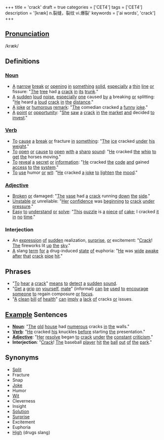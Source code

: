 +++
title = 'crack'
draft = true
categories = ['CET4']
tags = ['CET4']
description = '[kræk] n.裂缝，裂纹 vi.爆裂'
keywords = ['ai words', 'crack']
+++

## [Pronunciation](/post/pronunciation/)
/kræk/

## Definitions
### [Noun](/post/noun/)
- [A](/post/a/) [narrow](/post/narrow/) [break](/post/break/) [or](/post/or/) [opening](/post/opening/) [in](/post/in/) [something](/post/something/) [solid](/post/solid/), [especially](/post/especially/) [a](/post/a/) [thin](/post/thin/) [line](/post/line/) [or](/post/or/) fissure: "[The](/post/the/) [tree](/post/tree/) had [a](/post/a/) [crack](/post/crack/) [in](/post/in/) [its](/post/its/) [trunk](/post/trunk/)."
- [A](/post/a/) [sudden](/post/sudden/) [loud](/post/loud/) [noise](/post/noise/), [especially](/post/especially/) [one](/post/one/) caused [by](/post/by/) [a](/post/a/) breaking [or](/post/or/) splitting: "[He](/post/he/) heard [a](/post/a/) [loud](/post/loud/) [crack](/post/crack/) [in](/post/in/) [the](/post/the/) [distance](/post/distance/)."
- [A](/post/a/) [joke](/post/joke/) [or](/post/or/) [humorous](/post/humorous/) [remark](/post/remark/): "[The](/post/the/) comedian cracked [a](/post/a/) [funny](/post/funny/) [joke](/post/joke/)."
- [A](/post/a/) [point](/post/point/) [or](/post/or/) [opportunity](/post/opportunity/): "[She](/post/she/) [saw](/post/saw/) [a](/post/a/) [crack](/post/crack/) [in](/post/in/) [the](/post/the/) [market](/post/market/) [and](/post/and/) decided [to](/post/to/) [invest](/post/invest/)."

### [Verb](/post/verb/)
- [To](/post/to/) [cause](/post/cause/) [a](/post/a/) [break](/post/break/) [or](/post/or/) fracture [in](/post/in/) [something](/post/something/): "[The](/post/the/) [ice](/post/ice/) cracked [under](/post/under/) [his](/post/his/) [weight](/post/weight/)."
- [To](/post/to/) [open](/post/open/) [or](/post/or/) [cause](/post/cause/) [to](/post/to/) [open](/post/open/) [with](/post/with/) [a](/post/a/) [sharp](/post/sharp/) [sound](/post/sound/): "[He](/post/he/) cracked [the](/post/the/) [whip](/post/whip/) [to](/post/to/) [get](/post/get/) [the](/post/the/) horses moving."
- [To](/post/to/) [reveal](/post/reveal/) [a](/post/a/) [secret](/post/secret/) [or](/post/or/) [information](/post/information/): "[He](/post/he/) cracked [the](/post/the/) [code](/post/code/) [and](/post/and/) gained [access](/post/access/) [to](/post/to/) [the](/post/the/) [system](/post/system/)."
- [To](/post/to/) [use](/post/use/) humor [or](/post/or/) [wit](/post/wit/): "[He](/post/he/) cracked [a](/post/a/) [joke](/post/joke/) [to](/post/to/) [lighten](/post/lighten/) [the](/post/the/) [mood](/post/mood/)."

### [Adjective](/post/adjective/)
- [Broken](/post/broken/) [or](/post/or/) damaged: "[The](/post/the/) [vase](/post/vase/) had [a](/post/a/) [crack](/post/crack/) running [down](/post/down/) [the](/post/the/) [side](/post/side/)."
- [Unstable](/post/unstable/) [or](/post/or/) unreliable: "[Her](/post/her/) [confidence](/post/confidence/) was [beginning](/post/beginning/) [to](/post/to/) [crack](/post/crack/) [under](/post/under/) [pressure](/post/pressure/)."
- [Easy](/post/easy/) [to](/post/to/) [understand](/post/understand/) [or](/post/or/) [solve](/post/solve/): "[This](/post/this/) [puzzle](/post/puzzle/) is [a](/post/a/) [piece](/post/piece/) [of](/post/of/) [cake](/post/cake/); I cracked [it](/post/it/) [in](/post/in/) [no](/post/no/) [time](/post/time/)."

### Interjection
- An [expression](/post/expression/) [of](/post/of/) [sudden](/post/sudden/) realization, [surprise](/post/surprise/), [or](/post/or/) excitement: "[Crack](/post/crack/)! [The](/post/the/) fireworks lit [up](/post/up/) [the](/post/the/) [sky](/post/sky/)."
- [A](/post/a/) slang [term](/post/term/) [for](/post/for/) [a](/post/a/) drug-induced [state](/post/state/) [of](/post/of/) euphoria: "[He](/post/he/) was [wide](/post/wide/) [awake](/post/awake/) [after](/post/after/) [that](/post/that/) [crack](/post/crack/) [pipe](/post/pipe/) [hit](/post/hit/)."

## Phrases
- "[To](/post/to/) [hear](/post/hear/) [a](/post/a/) [crack](/post/crack/)" [means](/post/means/) [to](/post/to/) [detect](/post/detect/) [a](/post/a/) [sudden](/post/sudden/) [sound](/post/sound/).
- "[Get](/post/get/) [a](/post/a/) [grip](/post/grip/) [on](/post/on/) [yourself](/post/yourself/), [mate](/post/mate/)" (informal) [can](/post/can/) [be](/post/be/) [used](/post/used/) [to](/post/to/) [encourage](/post/encourage/) [someone](/post/someone/) [to](/post/to/) regain composure [or](/post/or/) [focus](/post/focus/).
- "[A](/post/a/) [clean](/post/clean/) [bill](/post/bill/) [of](/post/of/) [health](/post/health/)" [can](/post/can/) [imply](/post/imply/) [a](/post/a/) [lack](/post/lack/) [of](/post/of/) cracks [or](/post/or/) issues.

## [Example](/post/example/) Sentences
- **[Noun](/post/noun/)**: "[The](/post/the/) [old](/post/old/) [house](/post/house/) had [numerous](/post/numerous/) cracks [in](/post/in/) [the](/post/the/) walls."
- **[Verb](/post/verb/)**: "[He](/post/he/) cracked [his](/post/his/) knuckles [before](/post/before/) starting [the](/post/the/) presentation."
- **[Adjective](/post/adjective/)**: "[Her](/post/her/) [resolve](/post/resolve/) began [to](/post/to/) [crack](/post/crack/) [under](/post/under/) [the](/post/the/) [constant](/post/constant/) [criticism](/post/criticism/)."
- **Interjection**: "[Crack](/post/crack/)! [The](/post/the/) baseball [player](/post/player/) [hit](/post/hit/) [the](/post/the/) [ball](/post/ball/) [out](/post/out/) [of](/post/of/) [the](/post/the/) [park](/post/park/)."

## Synonyms
- [Split](/post/split/)
- Fracture
- Snap
- [Joke](/post/joke/)
- Humor
- [Wit](/post/wit/)
- Cleverness
- Insight
- [Solution](/post/solution/)
- [Surprise](/post/surprise/)
- Excitement
- Euphoria
- [High](/post/high/) (drugs slang)
